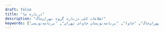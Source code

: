 ```yaml
---
draft: false
title: "درباره ما"
description: "اطلاعات کلی درباره گروه تهران‌جاگ"
keywords: ["تهران‌جاگ", "جاوا", "برنامه‌نویسان جاوای تهران", "برنامه‌نویسی"]
---
```

